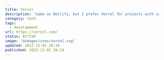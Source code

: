 ```yaml
---
title: Vercel
description: 'Same as Netlify, but I prefer Vercel for projects with serverless functions.'
category: tech
tags:
  - development
url: https://vercel.com/
status: ACTIVE
image: "@images/uses/vercel.svg"
updated: 2022-12-01 20:26
published: 2022-12-01 20:24
---
```


